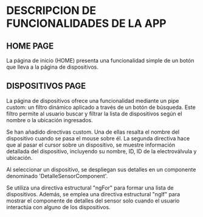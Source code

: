 
# DESCRIPCION DE FUNCIONALIDADES DE LA APP

## HOME PAGE

La página de inicio (HOME) presenta una funcionalidad simple de un botón que lleva a la página de dispositivos.

## DISPOSITIVOS PAGE

La página de dispositivos ofrece una funcionalidad mediante un pipe custom: un filtro dinámico aplicado a través de un botón de búsqueda. Este filtro permite al usuario buscar y filtrar la lista de dispositivos según el nombre o la ubicación ingresados. 

Se han añadido directivas custom. Una de ellas resalta el nombre del dispositivo cuando se pasa el mouse sobre él. La segunda directiva hace que al pasar el cursor sobre un dispositivo, se muestre información detallada del dispositivo, incluyendo su nombre, ID, ID de la electroválvula y ubicación.

Al seleccionar un dispositivo, se despliegan sus detalles en un componente denominado 'DetalleSensorComponent'.

Se utiliza una directiva estructural "ngFor" para formar una lista de dispositivos. Además, se emplea una directiva estructural "ngIf" para mostrar el componente de detalles del sensor solo cuando el usuario interactúa con alguno de los dispositivos.
